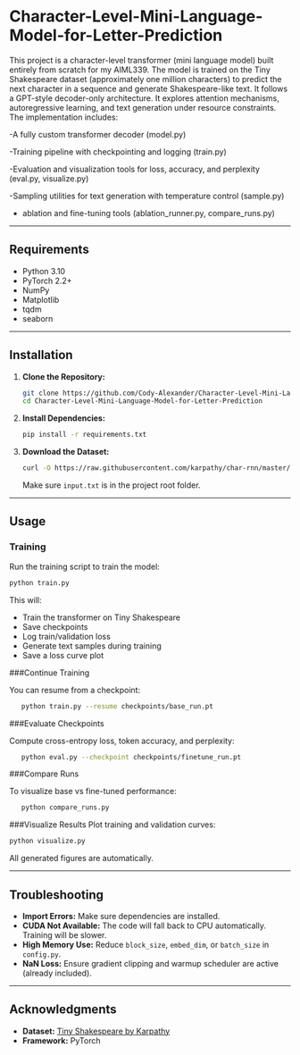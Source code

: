 # Character-Level-Mini-Language-Model-for-Letter-Prediction
This project is a character-level transformer (mini language model) built entirely from scratch for my AIML339. The model is trained on the Tiny Shakespeare dataset (approximately one million characters) to predict the next character in a sequence and generate Shakespeare-like text. It follows a GPT-style decoder-only architecture. It explores attention mechanisms, autoregressive learning, and text generation under resource constraints.
The implementation includes:

-A fully custom transformer decoder (model.py)

-Training pipeline with checkpointing and logging (train.py)

-Evaluation and visualization tools for loss, accuracy, and perplexity (eval.py, visualize.py)

-Sampling utilities for text generation with temperature control (sample.py)

- ablation and fine-tuning tools (ablation_runner.py, compare_runs.py)
---

## Requirements

- Python 3.10
- PyTorch 2.2+
- NumPy
- Matplotlib
- tqdm
- seaborn

---

## Installation

1. **Clone the Repository:**

   ```bash
   git clone https://github.com/Cody-Alexander/Character-Level-Mini-Language-Model-for-Letter-Prediction.git
   cd Character-Level-Mini-Language-Model-for-Letter-Prediction
   ````

2. **Install Dependencies:**

   ```bash
   pip install -r requirements.txt
   ```

3. **Download the Dataset:**

   ```bash
   curl -O https://raw.githubusercontent.com/karpathy/char-rnn/master/data/tinyshakespeare/input.txt
   ```

   Make sure `input.txt` is in the project root folder.

---

## Usage

### Training

Run the training script to train the model:

```bash
python train.py
```

This will:

* Train the transformer on Tiny Shakespeare
* Save checkpoints 
* Log train/validation loss
* Generate text samples during training
* Save a loss curve plot

###Continue Training 

You can resume from a checkpoint:

```bash
   python train.py --resume checkpoints/base_run.pt
```

###Evaluate Checkpoints

Compute cross-entropy loss, token accuracy, and perplexity:
```bash
   python eval.py --checkpoint checkpoints/finetune_run.pt
```

###Compare Runs

To visualize base vs fine-tuned performance:
```bash
   python compare_runs.py
```

###Visualize Results
Plot training and validation curves:
```bash
python visualize.py
```
All generated figures are automatically.

---

## Troubleshooting

* **Import Errors:** Make sure dependencies are installed. 
* **CUDA Not Available:** The code will fall back to CPU automatically. Training will be slower.
* **High Memory Use:** Reduce `block_size`, `embed_dim`, or `batch_size` in `config.py`.
* **NaN Loss:** Ensure gradient clipping and warmup scheduler are active (already included).

---

## Acknowledgments

* **Dataset:** [Tiny Shakespeare by Karpathy](https://github.com/karpathy/char-rnn)
* **Framework:** PyTorch

